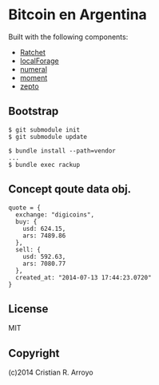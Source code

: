 # Bitcoin en Argentina

Built with the following components:

* [Ratchet][rtch]
* [localForage][fora]
* [numeral][nume]
* [moment][mome]
* [zepto][zpto]

## Bootstrap

    $ git submodule init
    $ git submodule update

    $ bundle install --path=vendor
    ...
    $ bundle exec rackup

## Concept qoute data obj.

    quote = {
      exchange: "digicoins",
      buy: {
        usd: 624.15,
        ars: 7489.86
      },
      sell: {
        usd: 592.63,
        ars: 7080.77
      },
      created_at: "2014-07-13 17:44:23.0720"
    }

## License

MIT

## Copyright

(c)2014 Cristian R. Arroyo

[rtch]: http://goratchet.com
[fora]: http://mozilla.github.io/localForage/
[nume]: http://numeraljs.com
[mome]: http://momentjs.com/
[zpto]: http://zeptojs.com/
